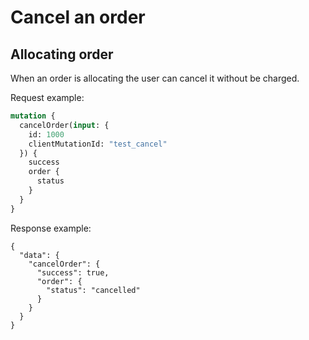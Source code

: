# Cancel an order

## Allocating order

When an order is allocating the user can cancel it without be charged.

Request example:

```graphql
mutation {
  cancelOrder(input: {
    id: 1000
    clientMutationId: "test_cancel"
  }) {
    success
    order {
      status
    }
  }
}
```

Response example:

```
{
  "data": {
    "cancelOrder": {
      "success": true,
      "order": {
        "status": "cancelled"
      }
    }
  }
}
```
